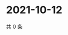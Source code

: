 # 2021-10-12

共 0 条

<!-- BEGIN WEIBO -->
<!-- 最后更新时间 Tue Oct 12 2021 00:00:56 GMT+0800 (China Standard Time) -->

<!-- END WEIBO -->
